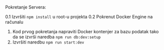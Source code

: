Pokretanje Servera:

0.1 Izvršiti `npm install` u root-u projekta
0.2 Pokrenut Docker Engine na računalu
1. Kod prvog pokretanja napraviti Docker kontenjer za bazu podatak tako da se izvrši naredba `npm run db:dev:setup`
2. Izvršiti naredbu `npm run start:dev`
